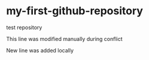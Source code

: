 # my-first-github-repository
test repository

This line was modified manually during conflict

New line was added locally

